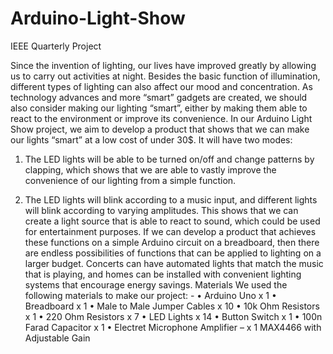 # Arduino-Light-Show
IEEE Quarterly Project

Since the invention of lighting, our lives have improved greatly by allowing us to carry out activities at night. Besides the basic function of illumination, different types of lighting can also affect our mood and concentration. As technology advances and more “smart” gadgets are created, we should also consider making our lighting “smart”, either by making them able to react to the environment or improve its convenience. 
In our Arduino Light Show project, we aim to develop a product that shows that we can make our lights “smart” at a low cost of under 30$. It will have two modes: 
1.	The LED lights will be able to be turned on/off and change patterns by clapping, which shows that we are able to vastly improve the convenience of our lighting from a simple function. 

2.	The LED lights will blink according to a music input, and different lights will blink according to varying amplitudes. This shows that we can create a light source that is able to react to sound, which could be used for entertainment purposes. 
If we can develop a product that achieves these functions on a simple Arduino circuit on a breadboard, then there are endless possibilities of functions that can be applied to lighting on a larger budget. Concerts can have automated lights that match the music that is playing, and homes can be installed with convenient lighting systems that encourage energy savings. 
Materials
We used the following materials to make our project: -
•	Arduino Uno 					x 			1
•	Breadboard					x 			1
•	Male to Male Jumper Cables 		x		       10
•	10k Ohm Resistors 				x 			1
•	220 Ohm Resistors				x			7
•	LED Lights 					x 		       14
•	Button Switch 					x 			1
•	100n Farad Capacitor 				x 			1 
•	Electret Microphone Amplifier – 		x			1
MAX4466 with Adjustable Gain
